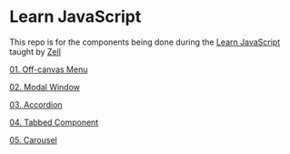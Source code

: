 # Learn JavaScript

This repo is for the components being done during the [Learn JavaScript](https://learnjavascript.today/) taught by [Zell](https://zellwk.com/)

[01. Off-canvas Menu]()

[02. Modal Window]()

[03. Accordion]()

[04. Tabbed Component]()

[05. Carousel]()
